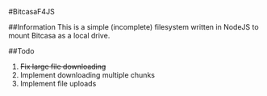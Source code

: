 #BitcasaF4JS

##Information
This is a simple (incomplete) filesystem written in NodeJS to mount Bitcasa as a local drive.

##Todo
1. ~~Fix large file downloading~~
2. Implement downloading multiple chunks
3. Implement file uploads
